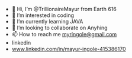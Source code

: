 - 👋 Hi, I’m @TrillionaireMayur from Earth 616
- 👀 I’m interested in coding
- 🌱 I’m currently learning JAVA
- 💞️ I’m looking to collaborate on Anyhing 
- 📫 How to reach me myringole@gmail.com
- linkedin
- www.linkedin.com/in/mayur-ingole-415386170

<!---
TrillionaireMayur/TrillionaireMayur is a ✨ special ✨ repository because its `README.md` (this file) appears on your GitHub profile.
You can click the Preview link to take a look at your changes.
--->
